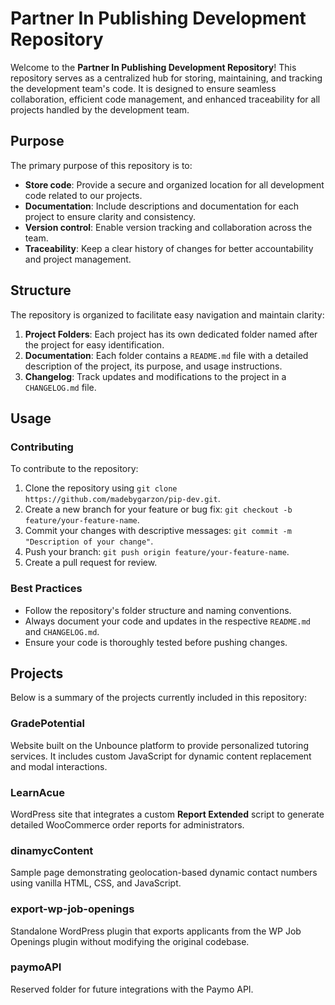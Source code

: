 # Partner In Publishing Development Repository

Welcome to the **Partner In Publishing Development Repository**! This repository serves as a centralized hub for storing, maintaining, and tracking the development team's code. It is designed to ensure seamless collaboration, efficient code management, and enhanced traceability for all projects handled by the development team.

## Purpose

The primary purpose of this repository is to:
- **Store code**: Provide a secure and organized location for all development code related to our projects.
- **Documentation**: Include descriptions and documentation for each project to ensure clarity and consistency.
- **Version control**: Enable version tracking and collaboration across the team.
- **Traceability**: Keep a clear history of changes for better accountability and project management.

## Structure

The repository is organized to facilitate easy navigation and maintain clarity:
1. **Project Folders**: Each project has its own dedicated folder named after the project for easy identification.
2. **Documentation**: Each folder contains a `README.md` file with a detailed description of the project, its purpose, and usage instructions.
3. **Changelog**: Track updates and modifications to the project in a `CHANGELOG.md` file.

## Usage

### Contributing
To contribute to the repository:
1. Clone the repository using `git clone https://github.com/madebygarzon/pip-dev.git`.
2. Create a new branch for your feature or bug fix: `git checkout -b feature/your-feature-name`.
3. Commit your changes with descriptive messages: `git commit -m "Description of your change"`.
4. Push your branch: `git push origin feature/your-feature-name`.
5. Create a pull request for review.

### Best Practices
- Follow the repository's folder structure and naming conventions.
- Always document your code and updates in the respective `README.md` and `CHANGELOG.md`.
- Ensure your code is thoroughly tested before pushing changes.

## Projects

Below is a summary of the projects currently included in this repository:

### GradePotential
Website built on the Unbounce platform to provide personalized tutoring services. It includes custom JavaScript for dynamic content replacement and modal interactions.

### LearnAcue
WordPress site that integrates a custom **Report Extended** script to generate detailed WooCommerce order reports for administrators.

### dinamycContent
Sample page demonstrating geolocation-based dynamic contact numbers using vanilla HTML, CSS, and JavaScript.

### export-wp-job-openings
Standalone WordPress plugin that exports applicants from the WP Job Openings plugin without modifying the original codebase.

### paymoAPI
Reserved folder for future integrations with the Paymo API.
